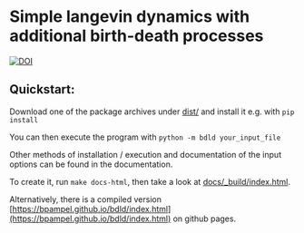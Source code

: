 # Simple langevin dynamics with additional birth-death processes

[![DOI](https://zenodo.org/badge/444764309.svg)](https://zenodo.org/badge/latestdoi/444764309)

## Quickstart:
Download one of the package archives under [dist/](dist/) and install it e.g. with `pip install`

You can then execute the program with `python -m bdld your_input_file`

Other methods of installation / execution and documentation of the input options can be found in the documentation.

To create it, run `make docs-html`, then take a look at [docs/_build/index.html](docs/_build/index.html).

Alternatively, there is a compiled version [https://bpampel.github.io/bdld/index.html](https://bpampel.github.io/bdld/index.html) on github pages.
